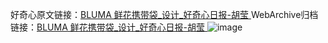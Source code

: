 好奇心原文链接：[BLUMA 鲜花携带袋_设计_好奇心日报-胡莹 ](https://www.qdaily.com/articles/10780.html)
WebArchive归档链接：[BLUMA 鲜花携带袋_设计_好奇心日报-胡莹 ](http://web.archive.org/web/20161021215051/http://www.qdaily.com:80/articles/10780.html)
![image](http://ww3.sinaimg.cn/large/007d5XDply1g3wgd8t3zij30u02yh17y)